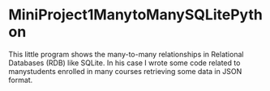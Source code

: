 # MiniProject1ManytoManySQLitePython
This little program shows the many-to-many relationships in Relational Databases (RDB) like SQLite. In his case I wrote some code related to manystudents enrolled in many courses retrieving some data in JSON format.
